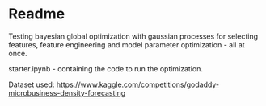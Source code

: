 # Readme

Testing bayesian global optimization with gaussian processes for selecting features, feature engineering and model parameter optimization - all at once.

starter.ipynb - containing the code to run the optimization.

Dataset used: https://www.kaggle.com/competitions/godaddy-microbusiness-density-forecasting